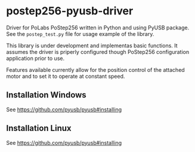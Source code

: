 # postep256-pyusb-driver
Driver for PoLabs PoStep256 written in Python and using PyUSB package. See the `postep_test.py` file for usage example of the library.

This library is under development and implementas basic functions. It assumes the driver is priperly configured though PoStep256 configuration application prior to use.

Features available currently allow for the position control of the attached motor and to set it to operate at constant speed.

## Installation Windows
See https://github.com/pyusb/pyusb#installing

## Installation Linux
See https://github.com/pyusb/pyusb#installing


